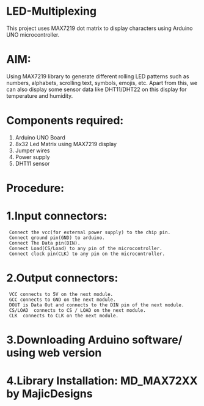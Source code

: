 # LED-Multiplexing
This project uses MAX7219 dot matrix to display characters using Arduino UNO microcontroller.

# AIM:
Using MAX7219 library to generate different rolling LED patterns such as numbers, alphabets, scrolling text, symbols, emojis, etc. Apart from this, we can also display some sensor data like DHT11/DHT22 on this display for temperature and humidity.

# Components required:
1.	Arduino UNO Board
2.	8x32 Led Matrix using MAX7219 display
3.	Jumper wires
4.	Power supply
5.	DHT11 sensor

# Procedure:
# 1.Input connectors:
     Connect the vcc(for external power supply) to the chip pin.
     Connect ground pin(GND) to arduino.
     Connect The Data pin(DIN).
     Connect Load(CS/Load) to any pin of the microcontroller.
     Connect clock pin(CLK) to any pin on the microcontroller.
# 2.Output connectors:
     VCC connects to 5V on the next module.
     GCC connects to GND on the next module.
     DOUT is Data Out and connects to the DIN pin of the next module.
     CS/LOAD  connects to CS / LOAD on the next module.
     CLK  connects to CLK on the next module.
# 3.Downloading Arduino software/ using web version
# 4.Library Installation: MD_MAX72XX by MajicDesigns
